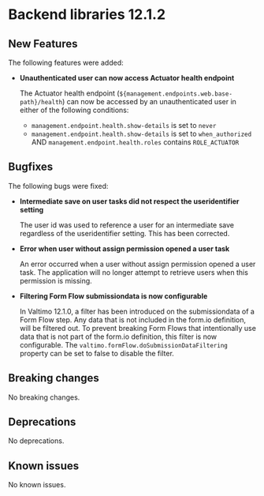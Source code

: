 # Backend libraries 12.1.2

## New Features

The following features were added:

* **Unauthenticated user can now access Actuator health endpoint**

  The Actuator health endpoint (`${management.endpoints.web.base-path}/health`) 
  can now be accessed by an unauthenticated user in either of the following conditions:
  - `management.endpoint.health.show-details` is set to `never`
  - `management.endpoint.health.show-details` is set to `when_authorized` AND 
    `management.endpoint.health.roles` contains `ROLE_ACTUATOR`

## Bugfixes

The following bugs were fixed:

* **Intermediate save on user tasks did not respect the useridentifier setting**

  The user id was used to reference a user for an intermediate save regardless of the useridentifier setting. 
  This has been corrected.

* **Error when user without assign permission opened a user task**

  An error occurred when a user without assign permission opened a user task. 
  The application will no longer attempt to retrieve users when this permission is missing.

* **Filtering Form Flow submissiondata is now configurable**
  
  In Valtimo 12.1.0, a filter has been introduced on the submissiondata of a Form Flow step. Any data that is not included in the form.io definition, will be filtered out.
  To prevent breaking Form Flows that intentionally use data that is not part of the form.io definition, this filter is now configurable.
  The `valtimo.formFlow.doSubmissionDataFiltering` property can be set to false to disable the filter.
  

## Breaking changes

No breaking changes.

## Deprecations

No deprecations.

## Known issues

No known issues.
